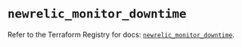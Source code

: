# `newrelic_monitor_downtime`

Refer to the Terraform Registry for docs: [`newrelic_monitor_downtime`](https://registry.terraform.io/providers/newrelic/newrelic/3.74.0/docs/resources/monitor_downtime).
